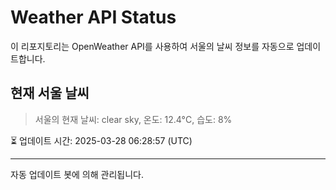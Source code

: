 
# Weather API Status

이 리포지토리는 OpenWeather API를 사용하여 서울의 날씨 정보를 자동으로 업데이트합니다.

## 현재 서울 날씨
> 서울의 현재 날씨: clear sky, 온도: 12.4°C, 습도: 8%

⏳ 업데이트 시간: 2025-03-28 06:28:57 (UTC)

---
자동 업데이트 봇에 의해 관리됩니다.
